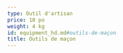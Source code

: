 ```yaml
---
type: Outil d'artisan
price: 10 po
weight: 4 kg
id: equipment_hd.md#outils-de-maçon
title: Outils de maçon
---
```


